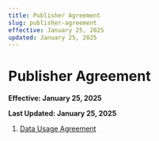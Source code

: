 ```yaml
---
title: Publisher Agreement
slug: publisher-agreement
effective: January 25, 2025
updated: January 25, 2025
---
```


# Publisher Agreement

**Effective: January 25, 2025**

**Last Updated: January 25, 2025**

1. [Data Usage Agreement](https://nurlttrpg.com/legal/data-usage-agreement/)
